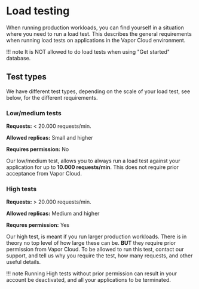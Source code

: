 # Load testing

When running production workloads, you can find yourself in a situation where you need to run a load test. This describes the general requirements when running load tests on applications in the Vapor Cloud environment.

!!! note
   It is NOT allowed to do load tests when using "Get started" database.

## Test types

We have different test types, depending on the scale of your load test, see below, for the different requirements.

### Low/medium tests

**Requests:** < 20.000 requests/min.

**Allowed replicas:** Small and higher

**Requires permission:** No

Our low/medium test, allows you to always run a load test against your application for up to **10.000 requests/min**. This does not require prior acceptance from Vapor Cloud.

### High tests

**Requests:** > 20.000 requests/min.

**Allowed replicas:** Medium and higher

**Requres permission:** Yes

Our high test, is meant if you run larger production workloads. There is in theory no top level of how large these can be. **BUT** they require prior permission from Vapor Cloud. To be allowed to run this test, contact our support, and tell us why you require the test, how many requests, and other useful details.

!!! note
   Running High tests without prior permission can result in your account be deactivated, and all your applications to be terminated.
